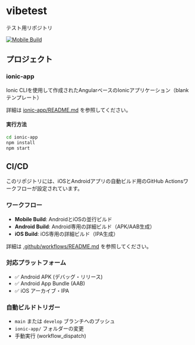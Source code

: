 # vibetest
テスト用リポジトリ

[![Mobile Build](https://github.com/deno78/vibetest/actions/workflows/mobile-build.yml/badge.svg)](https://github.com/deno78/vibetest/actions/workflows/mobile-build.yml)

## プロジェクト

### ionic-app
Ionic CLIを使用して作成されたAngularベースのIonicアプリケーション（blankテンプレート）

詳細は [ionic-app/README.md](ionic-app/README.md) を参照してください。

#### 実行方法
```bash
cd ionic-app
npm install
npm start
```

## CI/CD

このリポジトリには、iOSとAndroidアプリの自動ビルド用のGitHub Actionsワークフローが設定されています。

### ワークフロー
- **Mobile Build**: AndroidとiOSの並行ビルド
- **Android Build**: Android専用の詳細ビルド（APK/AAB生成）
- **iOS Build**: iOS専用の詳細ビルド（IPA生成）

詳細は [.github/workflows/README.md](.github/workflows/README.md) を参照してください。

### 対応プラットフォーム
- ✅ Android APK (デバッグ・リリース)
- ✅ Android App Bundle (AAB)
- ✅ iOS アーカイブ・IPA

### 自動ビルドトリガー
- `main` または `develop` ブランチへのプッシュ
- `ionic-app/` フォルダーの変更
- 手動実行 (workflow_dispatch)
